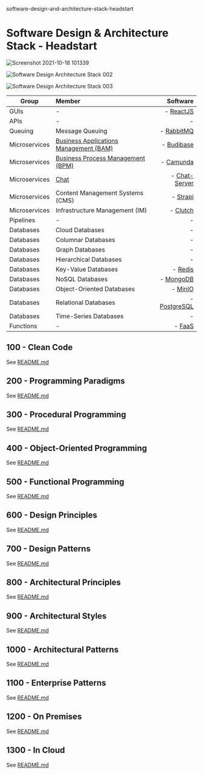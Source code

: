 software-design-and-architecture-stack-headstart

# Software Design &amp; Architecture Stack - Headstart

![Screenshot 2021-10-18 101339](https://user-images.githubusercontent.com/12828104/137693771-7f8c9897-c87e-41c1-b0c1-126edfc2ffe3.png)

![Software Design   Architecture Stack 002](https://user-images.githubusercontent.com/12828104/152769099-a17e3d32-e19f-446b-aaff-c27be0dea91a.png)

![Software Design   Architecture Stack 003](https://user-images.githubusercontent.com/12828104/160409530-ada7d409-818b-4176-8ac2-32e096dbf524.png)

| Group   |      Member      |  Software |
|----------|:-------------|------:|
| GUIs |  - | - [ReactJS](https://github.com/facebook/react) |
| APIs |  - |   -     |
| Queuing | Message Queuing | - [RabbitMQ](https://github.com/rabbitmq/rabbitmq-server) |
| Microservices | [Business Applications Management (BAM)](https://github.com/vanHeemstraSystems/business-applications-management) | - [Budibase](https://github.com/Budibase/budibase) |
| Microservices | [Business Process Management (BPM)](https://github.com/vanHeemstraSystems/business-process-management) | - [Camunda](https://github.com/camunda/camunda-bpm-platform) |
| Microservices | [Chat](https://github.com/vanHeemstraSystems/exo-chat-headstart) | - [Chat-Server](https://github.com/exo-docker/exo-chat-server) |
| Microservices | Content Management Systems (CMS) | - [Strapi](https://github.com/strapi/strapi) |
| Microservices | Infrastructure Management (IM) | - [Clutch](https://github.com/lyft/clutch) |
| Pipelines | - |  - |
| Databases | Cloud Databases | - |
| Databases | Columnar Databases | - |
| Databases | Graph Databases | - |
| Databases | Hierarchical Databases | - |
| Databases | Key-Value Databases | - [Redis](https://github.com/redis/redis) |
| Databases | NoSQL Databases | - [MongoDB](https://github.com/mongodb/mongo) |
| Databases | Object-Oriented Databases | - [MinIO](https://github.com/minio/minio) |
| Databases | Relational Databases | - [PostgreSQL](https://github.com/postgres/postgres) |
| Databases | Time-Series Databases | - |
| Functions | - | - [FaaS](https://github.com/openfaas/faas) |

## 100 - Clean Code

See [README.md](./100/README.md)

## 200 - Programming Paradigms

See [README.md](./200/README.md)

## 300 - Procedural Programming

See [README.md](./300/README.md)

## 400 - Object-Oriented Programming

See [README.md](./400/README.md)

## 500 - Functional Programming

See [README.md](./500/README.md)

## 600 - Design Principles

See [README.md](./600/README.md)

## 700 - Design Patterns

See [README.md](./700/README.md)

## 800 - Architectural Principles

See [README.md](./800/README.md)

## 900 - Architectural Styles

See [README.md](./900/README.md)

## 1000 - Architectural Patterns

See [README.md](./1000/README.md)

## 1100 - Enterprise Patterns

See [README.md](./1100/README.md)

## 1200 - On Premises

See [README.md](./1200/README.md)

## 1300 - In Cloud

See [README.md](./1300/README.md)
